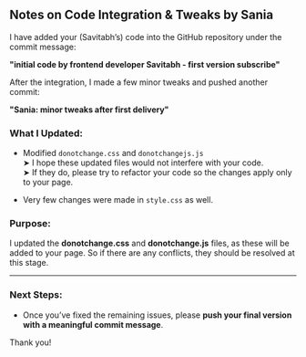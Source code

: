 ## Notes on Code Integration & Tweaks by Sania

I have added your (Savitabh’s) code into the GitHub repository under the commit message:

**"initial code by frontend developer Savitabh - first version subscribe"**

After the integration, I made a few minor tweaks and pushed another commit:

**"Sania: minor tweaks after first delivery"**

### What I Updated:
- Modified `donotchange.css` and `donotchangejs.js`  
  ➤ I hope these updated files would not interfere with your code.  
  ➤ If they do, please try to refactor your code so the changes apply only to your page.

- Very few changes were made in `style.css` as well.

### Purpose:
I updated the **donotchange.css** and **donotchange.js** files, as these will be added to your page. So if there are any conflicts, they should be resolved at this stage.

---

### Next Steps:
- Once you’ve fixed the remaining issues, please **push your final version with a meaningful commit message**.

Thank you!
